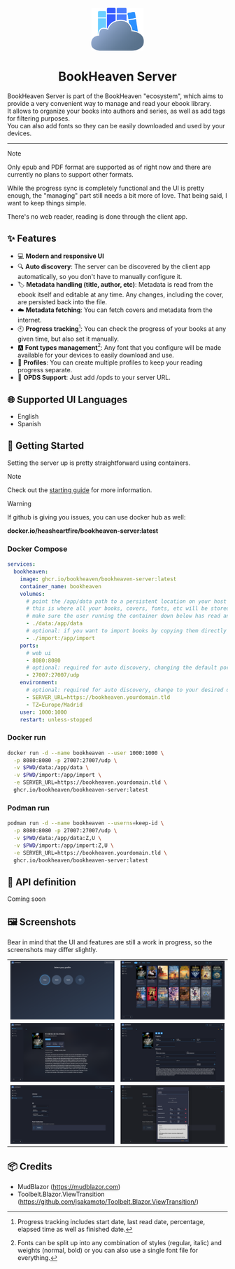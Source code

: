 <p align="center">
  <img src="wwwroot/img/logo.svg" alt="BookHeaven Logo" width="120" />
</p>

<h1 align="center">BookHeaven Server</h1>

BookHeaven Server is part of the BookHeaven "ecosystem", which aims to provide a very convenient way to manage and read your ebook library.<br/>
It allows to organize your books into authors and series, as well as add tags for filtering purposes.<br/>
You can also add fonts so they can be easily downloaded and used by your devices.

---

> [!NOTE]
> Only epub and PDF format are supported as of right now and there are currently no plans to support other formats.
> 
> While the progress sync is completely functional and the UI is pretty enough, the "managing" part still needs a bit more of love. That being said, I want to keep things simple.
> 
> There's no web reader, reading is done through the client app.

## :sparkles: Features
- :computer: **Modern and responsive UI**
- :mag: **Auto discovery**: The server can be discovered by the client app automatically, so you don't have to manually configure it.
- :label: **Metadata handling (title, author, etc)**: Metadata is read from the ebook itself and editable at any time. Any changes, including the cover, are persisted back into the file.
- :cloud: **Metadata fetching**: You can fetch covers and metadata from the internet.
- :clock10: **Progress tracking**[^1]: You can check the progress of your books at any given time, but also set it manually.
- :a: **Font types management**[^2]: Any font that you configure will be made available for your devices to easily download and use.
- :busts_in_silhouette: **Profiles**: You can create multiple profiles to keep your reading progress separate.
- :book: **OPDS Support**: Just add /opds to your server URL.

[^1]: Progress tracking includes start date, last read date, percentage, elapsed time as well as finished date.
[^2]: Fonts can be split up into any combination of styles (regular, italic) and weights (normal, bold) or you can also use a single font file for everything.

## :globe_with_meridians: Supported UI Languages
- English
- Spanish

## :rocket: Getting Started
Setting the server up is pretty straightforward using containers.
> [!NOTE]
> Check out the [starting guide](https://bookheaven.ggarrido.dev/getting-started) for more information.
>

> [!WARNING]
> If github is giving you issues, you can use docker hub as well:
> 
> **docker.io/heasheartfire/bookheaven-server:latest**
> 
### Docker Compose

```yaml
services:
  bookheaven:
    image: ghcr.io/bookheaven/bookheaven-server:latest
    container_name: bookheaven
    volumes:
      # point the /app/data path to a persistent location on your host
      # this is where all your books, covers, fonts, etc will be stored
      # make sure the user running the container down below has read and write permissions to this folder
      - ./data:/app/data
      # optional: if you want to import books by copying them directly into a folder on your host
      - ./import:/app/import
    ports:
      # web ui
      - 8080:8080
      # optional: required for auto discovery, changing the default port is not supported for now since it's hardcoded in the client
      - 27007:27007/udp
    environment:
      # optional: required for auto discovery, change to your desired domain or ip:port, including the protocol (http or https)
      - SERVER_URL=https://bookheaven.yourdomain.tld
      - TZ=Europe/Madrid
    user: 1000:1000
    restart: unless-stopped
```

### Docker run

```bash
docker run -d --name bookheaven --user 1000:1000 \
  -p 8080:8080 -p 27007:27007/udp \
  -v $PWD/data:/app/data \
  -v $PWD/import:/app/import \
  -e SERVER_URL=https://bookheaven.yourdomain.tld \
  ghcr.io/bookheaven/bookheaven-server:latest
```

### Podman run

```bash
podman run -d --name bookheaven --userns=keep-id \
  -p 8080:8080 -p 27007:27007/udp \
  -v $PWD/data:/app/data:Z,U \
  -v $PWD/import:/app/import:Z,U \
  -e SERVER_URL=https://bookheaven.yourdomain.tld \
  ghcr.io/bookheaven/bookheaven-server:latest
```

## :memo: API definition
Coming soon

## :framed_picture: Screenshots
Bear in mind that the UI and features are still a work in progress, so the screenshots may differ slightly.
<table>
    <tr>
        <td>
            <img src="screenshots/profiles.png" alt="Profiles" />
        </td>
        <td>
            <img src="screenshots/shelf.png" alt="Shelf" />
        </td>
    </tr>
    <tr>
        <td>
            <img src="screenshots/book.png" alt="Book page" />
        </td>
        <td>
            <img src="screenshots/book_edit.png" alt="Book editing" />
        </td>
    </tr>
    <tr>
        <td>
            <img src="screenshots/settings.png" alt="Settings" />
        </td>
        <td>
            <img src="screenshots/settings_font.png" alt="Font management" />
        </td>
    </tr>
</table>

## :package: Credits
- MudBlazor (https://mudblazor.com)
- Toolbelt.Blazor.ViewTransition (https://github.com/jsakamoto/Toolbelt.Blazor.ViewTransition/) 
